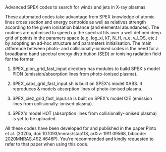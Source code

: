 Advanced SPEX codes to search for winds and jets in X-ray plasmas

These automated codes take advantage from SPEX knowledge of atomic lines cross section and energy centroids as well as relatives strength according to the given ionisation balance (and elemental abundances). The routines are optimised to speed up the spectral fits over a well defined deep grid of points in the paramers space (e.g. log_xi, kT, N_H, n_e, v_LOS, etc.) by adopting an ad-hoc structure and parameters initialisation. The main difference between photo- and collisionally-ionised codes is the need for a broadband band spectral energy distribution (SED) or ionising radiation field for the former.

1) SPEX_pion_grid_fast_input directory has modules to build SPEX's model PION (emission/absorption lines from photo-ionised plasma).

2) SPEX_xabs_grid_fast_input.sh is built on SPEX's model XABS. It reproduces & models absorption lines of photo-ionised plasma.

3) SPEX_ciez_grid_fast_input.sh is built on SPEX's model CIE (emission lines from collisionally-ionised plasma).

4) SPEX's model HOT (absorption lines from collisionally-ionised plasma) is yet to be uploaded.

All these codes have been developed for and published in the paper Pinto et al. (2020a, doi: 10.1093/mnras/staa118, arXiv: 1911.09568, bibcode: 2020MNRAS.492.4646P). You're recommended and kindly requested to refer to that paper when using this code.

